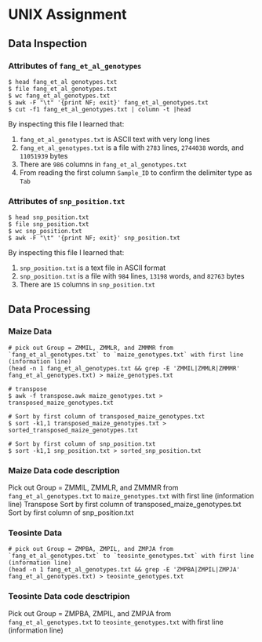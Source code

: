 # UNIX Assignment

## Data Inspection

### Attributes of `fang_et_al_genotypes`

```
$ head fang_et_al genotypes.txt
$ file fang_et_al_genotypes.txt
$ wc fang_et_al_genotypes.txt
$ awk -F "\t" '{print NF; exit}' fang_et_al_genotypes.txt
$ cut -f1 fang_et_al_genotypes.txt | column -t |head
```

By inspecting this file I learned that:

1. `fang_et_al_genotypes.txt` is ASCII text with very long lines
2. `fang_et_al_genotypes.txt` is a file with `2783` lines, `2744038` words, and `11051939` bytes
3. There are `986` columns in `fang_et_al_genotypes.txt`
4. From reading the first column `Sample_ID` to confirm the delimiter type as `Tab`



### Attributes of `snp_position.txt`

```
$ head snp_position.txt
$ file snp_position.txt
$ wc snp_position.txt
$ awk -F "\t" '{print NF; exit}' snp_position.txt

```

By inspecting this file I learned that:

1. `snp_position.txt` is a text file in ASCII format
2. `snp_position.txt` is a file with `984` lines, `13198` words, and `82763` bytes
3. There are `15` columns in `snp_position.txt`


## Data Processing

### Maize Data

```
# pick out Group = ZMMIL, ZMMLR, and ZMMMR from `fang_et_al_genotypes.txt` to `maize_genotypes.txt` with first line (information line)
(head -n 1 fang_et_al_genotypes.txt && grep -E 'ZMMIL|ZMMLR|ZMMMR' fang_et_al_genotypes.txt) > maize_genotypes.txt

# transpose
$ awk -f transpose.awk maize_genotypes.txt > transposed_maize_genotypes.txt

# Sort by first column of transposed_maize_genotypes.txt
$ sort -k1,1 transposed_maize_genotypes.txt > sorted_transposed_maize_genotypes.txt

# Sort by first column of snp_position.txt
$ sort -k1,1 snp_position.txt > sorted_snp_position.txt
```
### Maize Data code description
Pick out Group = ZMMIL, ZMMLR, and ZMMMR from `fang_et_al_genotypes.txt` to `maize_genotypes.txt` with first line (information line)
Transpose
Sort by first column of transposed_maize_genotypes.txt
Sort by first column of snp_position.txt
### Teosinte Data

```
# pick out Group = ZMPBA, ZMPIL, and ZMPJA from `fang_et_al_genotypes.txt` to `teosinte_genotypes.txt` with first line (information line)
(head -n 1 fang_et_al_genotypes.txt && grep -E 'ZMPBA|ZMPIL|ZMPJA' fang_et_al_genotypes.txt) > teosinte_genotypes.txt
```
### Teosinte Data code desctripion
Pick out Group = ZMPBA, ZMPIL, and ZMPJA from `fang_et_al_genotypes.txt` to `teosinte_genotypes.txt` with first line (information line)


